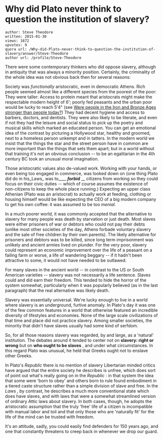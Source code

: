 # Why did Plato never think to question the institution of slavery?

	author: Steve Theodore
	written: 2015-01-30
	views: 1672
	upvotes: 9
	quora url: /Why-did-Plato-never-think-to-question-the-institution-of-slavery/answer/Steve-Theodore
	author url: /profile/Steve-Theodore


There were some contemporary thinkers who did oppose slavery, although in antiquity that was always a minority position. Certainly, the criminality of the whole idea was not obvious back then for several reasons:


Society was _functionally_  aristocratic, even in democratic Athens. Rich people seemed almost like a different species from the poorest of the poor: They were taller: Access to protein meant that aristocrats might make the respectable modern height of 6'; poorly fed peasants and the urban poor would be lucky to reach 5'4" (see [Were people in the Iron and Bronze Ages stronger than people today?](https://www.quora.com/Were-people-in-the-Iron-and-Bronze-Ages-stronger-than-people-today)) They had decent hygiene and access to barbers, doctors, and dentists. They were also likely to be literate, and even if not they had the leisure and social status to pick up the poetry and musical skills which marked an educated person. You can get an emotional idea of the contrast by picturing a Hollywood star, healthy and groomed, next to a homeless person unkempt and in tatters. In the modern world we insist that the things the star and the street person have in common are more important than the things that sets them apart; but in a world without that training it's not an obvious conclusion -- to be an egalitarian in the 4th century BC took an unusual moral imagination.

Those aristocratic values also de-valued work. Working with your hands, or even being too engaged in commerce, was looked down on (one thing Plato did do in his_Laws_  was to____ ___forbid___ __ citizens from working so they could focus on their civic duties -- which of course assumes the existence of non-citizens to keep the whole place running.) Expecting an upper class Athenian (Plato was an aristocrat) to actually work at feeding, clothing or housing himself would be like expecting the CEO of a big modern company to get his own coffee: it was assumed to be too _menial._ 

In a much poorer world, it was commonly accepted that the alternative to slavery for many people was death by starvation or just death. Most slaves were either prisoners of war or debtors who could not pay their debts (unlike most other societies of the day, Athens forbade voluntary slavery and the sale of free children by their own parents). The likely alternative for prisoners and debtors was to be killed, since long term imprisonment was unlikely and ancient armies lived on plunder. For the very poor, slavery could represent an economic improvement over the life of a peasant on a failing farm or worse, a life of wandering beggary -- if it hadn't been attractive to some, it would not have needed to be outlawed. 


For many slaves in the ancient world -- in contrast to the US or South American varieties -- slavery was not necessarily a life sentence. Slaves could and did earn their freedom. This tended to hide the horror of the system somewhat, particularly when it was popularly believed (as in the last paragraph) that the real alternative was likely death.

Slavery was essentially universal. We're lucky enough to live in a world where slavery is an underground, furtive anomaly. In Plato's day it was one of the few common features in a world that otherwise featured an incredible diversity of lifestyles and economies. None of the large scale civilizations of that time and place did not practice slavery. Among smaller societies, the minority that didn't have slaves usually had some kind of serfdom.

So, for all those reasons slavery was regarded, by and large, as a 'natural' institution. The debates around it tended to center not on __slavery: right or wrong__  but on __who ought to be slaves__ , and under what circumstances. In this regard Plato was unusual, he held that Greeks ought not to enslave other Greeks. 

In Plato's _Republic_  there is no mention of slavery Libertarian minded critics have argued that the entire society he describes is unfree, which does sort of point out what's really going on in the _Republic_ : in that system the idea that some were 'born to obey' and others born to rule found embodiment in a tiered caste structure rather than a simple division of slave and free. In the _Laws_ , by contrast, he describes a much more conventional state which does have slaves, and with laws that were a somewhat streamlined version of ordinary Attic laws about slavery. In both cases, though, he adopts the aristocratic assumption that the truly 'free' life of a citizen is incompatible with manual labor and toil and that only those who are 'naturally fit' for the life of the mind can be trusted with freedom. 

It's an attitude, sadly, you could easily find defenders for 150 years ago, and one that constantly threatens to creep back in whenever we drop our guard.

